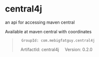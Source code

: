 central4j
=========

an api for accessing maven central


Available at maven central with coordinates

>       GroupId: com.mebigfatguy.central4j
>    ArtifactId: central4j
>       Version: 0.2.0
